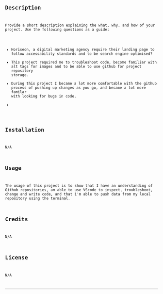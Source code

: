# <Code Refactorig>

## Description

Provide a short description explaining the what, why, and how of your project. Use the following questions as a guide:

- Horiseon, a digital marketing agency require their landing page to follow accessability standards and to be search engine optimised?
- This project required me to troubleshoot code, become familiar with alt tags for images and to be able to use github for project repository storage.
- During this project I became a lot more comfortable with the github process of pushing up changes as you go, and became a lot more familar with looking for bugs in code.
- 


## Installation

N/A


## Usage

The usage of this project is to show that I have an understanding of Github repositories, am able to use VScode to inspect, troubleshoot, change and write code, and that i'm able to push data from my local repository using the terminal.


## Credits

N/A

## License

N/A

---